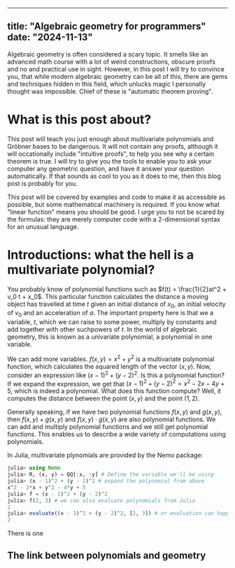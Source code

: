 
---
title: "Algebraic geometry for programmers"
date: "2024-11-13"
---

Algebraic geometry is often considered a scary topic. It smells like an advanced math course with a lot of weird constructions, obscure proofs and no and practical use in sight. However, in this post I will try to convince you, that while modern algebraic geometry can be all of this, there are gems and techniques hidden in this field, which unlucks magic I personally thought was impossible. Chief of these is "automatic theorem proving".

# What is this post about?
This post will teach you just enough about multivariate polynomials and Gröbner bases to be dangerous. It will not contain any proofs, although it will occationally include "intuitive proofs", to help you see why a certain theorem is true. I will try to give you the tools to enable you to ask your computer any geometric question, and have it answer your question automatically. If that sounds as cool to you as it does to me, then this blog post is probably for you.

This post will be covered by examples and code to make it as accessible as possible, but some mathematical machinery is required. If you know what "linear function" means you should be good. I urge you to not be scared by the formulas: they are merely computer code with a 2-dimensional syntax for an unusual language.

# Introductions: what the hell is a multivariate polynomial?
You probably know of polynomial functions such as $f(t) = \frac{1}{2}at^2 + v_0 t + x_0$. This particular function calculates the distance a moving object has travelled at time $t$ given an initial distance of $x_0$, an initial velocity of $v_0$ and an acceleration of $a$. The important property here is that we a variable, $t$, which we can raise to some power, multiply by constants and add together with other suchpowers of $t$. In the world of algebraic geometry, this is known as a univariate polynomial, a polynomial in one variable.

We can add more variables. $f(x, y) = x^2 + y^2$ is a multivariate polynomial function, which calculates the squared length of the vector $(x, y)$. Now, consider an expression like $(x - 1)^2 + (y - 2)^2$. Is this a polynomial function? If we expand the expression, we get that $(x - 1)^2 + (y - 2)^2 = x^2 - 2x - 4y + 5$, which is indeed a polynomial. What does this function compute? Well, it computes the distance between the point $(x, y)$ and the point $(1, 2)$. 

Generally speaking, if we have two polynomial functions $f(x, y)$ and $g(x, y)$, then $f(x, y) + g(x, y)$ and $f(x, y) \cdot g(x, y)$ are also polynomial functions. We can add and multiply polynomial functions and we still get polynomial functions. This enables us to describe a wide variety of computations using polynomials.

In Julia, multivariate plynomials are provided by the Nemo package:
```julia
julia> using Nemo
julia> R, (x, y) = QQ[:x, :y] # Define the variable we'll be using
julia> (x - 1)^2 + (y - 2)^2 # expand the polynomial from above
x^2 - 2*x + y^2 - 4*y + 5
julia> f = (x - 1)^2 + (y - 2)^2
julia> f(2, 3) # we can also evaluate polynomials from Julia
2
julia> evaluate((x - 1)^2 + (y - 2)^2, [2, 3]) # or evaluation can happen via the evaluate function
2
```

There is one

## The link between polynomials and geometry

